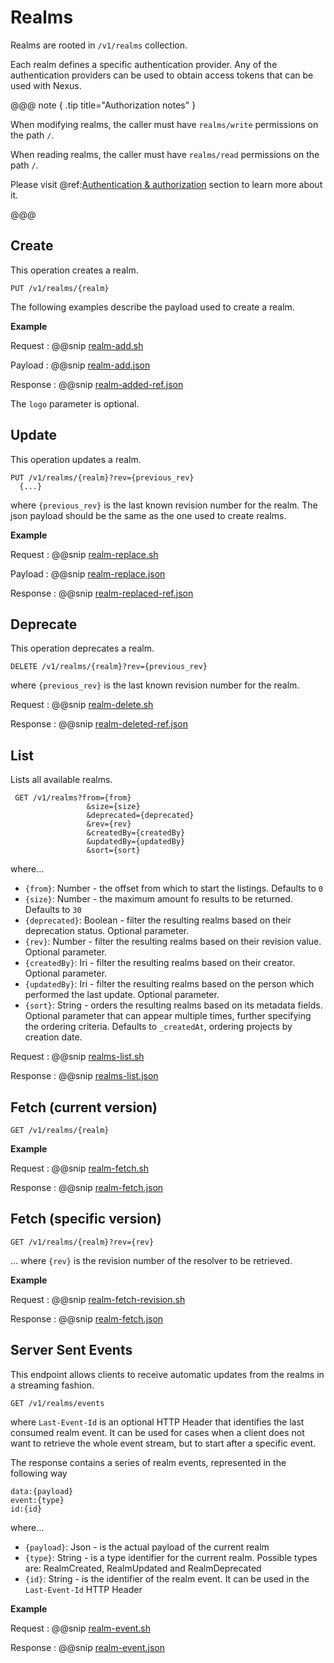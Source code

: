 # Realms

Realms are rooted in `/v1/realms` collection.

Each realm defines a specific authentication provider.
Any of the authentication providers can be used to obtain access tokens that can be used with Nexus.

@@@ note { .tip title="Authorization notes" }	

When  modifying realms, the caller must have `realms/write` permissions on the path `/`.

When  reading realms, the caller must have `realms/read` permissions on the path `/`.

Please visit @ref:[Authentication & authorization](authentication.md) section to learn more about it.

@@@

## Create
 This operation creates a realm.

```
PUT /v1/realms/{realm}
```


The following examples describe the payload used to create a realm.

**Example**

Request
:   @@snip [realm-add.sh](assets/realms/realm-add.sh)

Payload
:   @@snip [realm-add.json](assets/realms/realm-add.json)

Response
:   @@snip [realm-added-ref.json](assets/realms/realm-added-ref.json)

The `logo` parameter is optional.



## Update
 This operation updates a realm.
```
PUT /v1/realms/{realm}?rev={previous_rev}
  {...}
```

 where ``{previous_rev}`` is the last known revision number for the realm.
 The json payload should be the same as the one used to create realms.

 **Example**

Request
 :   @@snip [realm-replace.sh](assets/realms/realm-replace.sh)

Payload
 :   @@snip [realm-replace.json](assets/realms/realm-replace.json)

Response
 :   @@snip [realm-replaced-ref.json](assets/realms/realm-replaced-ref.json)


## Deprecate

This operation deprecates a realm.

  ```
 DELETE /v1/realms/{realm}?rev={previous_rev}
 ```

  where `{previous_rev}` is the last known revision number for the realm.

Request
 :   @@snip [realm-delete.sh](assets/realms/realm-delete.sh)

Response
 :   @@snip [realm-deleted-ref.json](assets/realms/realm-deleted-ref.json)


## List

 Lists all available realms.

```
 GET /v1/realms?from={from}
                 &size={size}
                 &deprecated={deprecated}
                 &rev={rev}
                 &createdBy={createdBy}
                 &updatedBy={updatedBy}
                 &sort={sort}
```
where...

- `{from}`: Number - the offset from which to start the listings. Defaults to `0`
- `{size}`: Number - the maximum amount fo results to be returned. Defaults to `30`
- `{deprecated}`: Boolean - filter the resulting realms based on their deprecation status. Optional parameter.
- `{rev}`: Number - filter the resulting realms based on their revision value. Optional parameter.
- `{createdBy}`: Iri - filter the resulting realms based on their creator. Optional parameter.
- `{updatedBy}`: Iri - filter the resulting realms based on the person which performed the last update. Optional parameter.
- `{sort}`: String - orders the resulting realms based on its metadata fields.  Optional parameter that can appear multiple times, further specifying the ordering criteria. Defaults to `_createdAt`, ordering projects by creation date.

Request
 :   @@snip [realms-list.sh](assets/realms/realms-list.sh)

Response
 :   @@snip [realms-list.json](assets/realms/realms-list.json)

## Fetch (current version)

```
GET /v1/realms/{realm}
```

**Example**

Request
:   @@snip [realm-fetch.sh](assets/realms/realm-fetch.sh)

Response
:   @@snip [realm-fetch.json](assets/realms/realm-fetch.json)


## Fetch (specific version)

```
GET /v1/realms/{realm}?rev={rev}
```
... where `{rev}` is the revision number of the resolver to be retrieved.

**Example**

Request
:   @@snip [realm-fetch-revision.sh](assets/realms/realm-fetch-revision.sh)

Response
:   @@snip [realm-fetch.json](assets/realms/realm-fetch.json)


## Server Sent Events

This endpoint allows clients to receive automatic updates from the realms in a streaming fashion.

```
GET /v1/realms/events
```

where `Last-Event-Id` is an optional HTTP Header that identifies the last consumed realm event. It can be used for 
cases when a client does not want to retrieve the whole event stream, but to start after a specific event.

The response contains a series of realm events, represented in the following way

```
data:{payload}
event:{type}
id:{id}
```

where...

- `{payload}`: Json - is the actual payload of the current realm
- `{type}`: String - is a type identifier for the current realm. Possible types are: RealmCreated, RealmUpdated and 
  RealmDeprecated
- `{id}`: String - is the identifier of the realm event. It can be used in the `Last-Event-Id` HTTP Header

**Example**

Request
:   @@snip [realm-event.sh](assets/realms/event.sh)

Response
:   @@snip [realm-event.json](assets/realms/event.json)